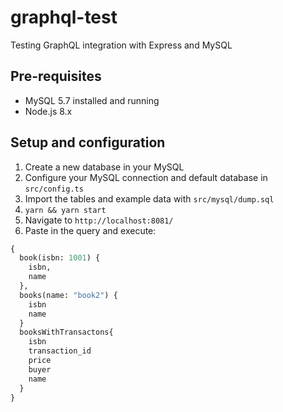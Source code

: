 # graphql-test
Testing GraphQL integration with Express and MySQL


## Pre-requisites
- MySQL 5.7 installed and running
- Node.js 8.x

## Setup and configuration
1. Create a new database in your MySQL
2. Configure your MySQL connection and default database in `src/config.ts`
3. Import the tables and example data with `src/mysql/dump.sql`
4. `yarn && yarn start`
5. Navigate to `http://localhost:8081/`
6. Paste in the query and execute: 
```graphql
{
  book(isbn: 1001) {
    isbn,
    name
  },
  books(name: "book2") {
    isbn
    name
  }
  booksWithTransactons{
    isbn
    transaction_id
    price
    buyer
    name
  }
}
```